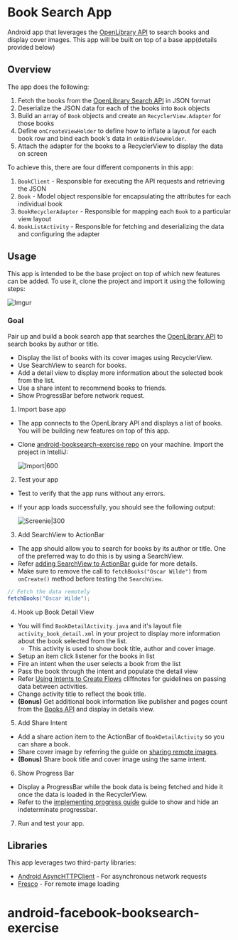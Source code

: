 # Book Search App

Android app that leverages the [OpenLibrary API](https://openlibrary.org/developers/api) to search books and display cover images. This app will be built on top of a base app(details provided below)

## Overview

The app does the following:

1. Fetch the books from the [OpenLibrary Search API](https://openlibrary.org/dev/docs/api/search) in JSON format
2. Deserialize the JSON data for each of the books into `Book` objects
3. Build an array of `Book` objects and create an `RecyclerView.Adapter` for those books
4. Define `onCreateViewHolder` to define how to inflate a layout for each book row and bind each book's data in `onBindViewHolder`.
5. Attach the adapter for the books to a RecyclerView to display the data on screen

To achieve this, there are four different components in this app:

1. `BookClient` - Responsible for executing the API requests and retrieving the JSON
2. `Book` - Model object responsible for encapsulating the attributes for each individual book
3. `BookRecyclerAdapter` - Responsible for mapping each `Book` to a particular view layout
4. `BookListActivity` - Responsible for fetching and deserializing the data and configuring the adapter

## Usage
This app is intended to be the base project on top of which new features can be added. To use it, clone the project and import it using the following steps:

![Imgur](http://i.imgur.com/joPKoTk.gif)

### Goal

Pair up and build a book search app that searches the [OpenLibrary API](https://openlibrary.org/developers/api) to search books by author or title.
* Display the list of books with its cover images using RecyclerView.
* Use SearchView to search for books.
* Add a detail view to display more information about the selected book from the list.
* Use a share intent to recommend books to friends.
* Show ProgressBar before network request.


1. Import base app
  * The app connects to the OpenLibrary API and displays a list of books. You will be building new features on top of this app.
  * Clone [android-booksearch-exercise repo](https://github.com/codepath/android-booksearch-exercise) on your machine. Import the project in IntelliJ:

    ![Import|600](http://i.imgur.com/joPKoTk.gif)

2. Test your app
  * Test to verify that the app runs without any errors.
  * If your app loads successfully, you should see the following output:

    ![Screenie|300](http://i.imgur.com/24sG8oc.png)

3. Add SearchView to ActionBar
  * The app should allow you to search for books by its author or title. One of the preferred way to do this is by using a SearchView.
  * Refer [adding SearchView to ActionBar](http://guides.codepath.com/android/Extended-ActionBar-Guide#adding-searchview-to-actionbar) guide for more details.
  * Make sure to remove the call to `fetchBooks("Oscar Wilde")` from `onCreate()` method before testing the `SearchView`.
  
  ```java
  // Fetch the data remotely
  fetchBooks("Oscar Wilde");
  ```

4. Hook up Book Detail View
  * You will find `BookDetailActivity.java` and it's layout file `activity_book_detail.xml` in your project to display more information about the book selected from the list.
      * This activity is used to show book title, author and cover image.
  * Setup an item click listener for the books in list
  * Fire an intent when the user selects a book from the list
  * Pass the book through the intent and populate the detail view
  * Refer [Using Intents to Create Flows](http://guides.codepath.com/android/Using-Intents-to-Create-Flows) cliffnotes for guidelines on passing data between activities.
  * Change activity title to reflect the book title.
  * **(Bonus)** Get additional book information like publisher and pages count from the [Books API](https://openlibrary.org/dev/docs/api/books) and display in details view.

5. Add Share Intent
  * Add a share action item to the ActionBar of `BookDetailActivity` so you can share a book.
  * Share cover image by referring the guide on [sharing remote images](http://guides.codepath.com/android/Sharing-Content-with-Intents#overview_sharing-remote-images).
  * **(Bonus)** Share book title and cover image using the same intent.

6. Show Progress Bar
  * Display a ProgressBar while the book data is being fetched and hide it once the data is loaded in the RecyclerView.
  * Refer to the [implementing progress guide](http://guides.codepath.com/android/Handling-ProgressBars#progress-within-actionbar) guide to show and hide an indeterminate progressbar.

7. Run and test your app.
## Libraries

This app leverages two third-party libraries:

 * [Android AsyncHTTPClient](http://loopj.com/android-async-http/) - For asynchronous network requests
 * [Fresco](https://github.com/facebook/fresco) - For remote image loading
# android-facebook-booksearch-exercise
